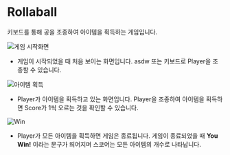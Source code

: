 # Rollaball

키보드를 통해 공을 조종하여 아이템을 획득하는 게임입니다.   

![게임 시작화면](http://drive.google.com/uc?export=view&id=11vYJwjf_PIJfvhAC2O-id_vf2mqcOkfK)
* 게임이 시작되었을 때 처음 보이는 화면입니다. asdw 또는 키보드로 Player을 조종할 수 있습니다.   
   
   
![아이템 획득](http://drive.google.com/uc?export=view&id=1_XbV350qgqf_S7KKJ7k6kv75H8URl3Tn)
* Player가 아이템을 획득하고 있는 화면입니다. Player을 조종하여 아이템을 획득하면 Score가 1씩 오르는 것을 확인할 수 있습니다.  
   
   
![Win](http://drive.google.com/uc?export=view&id=151LNZ2jaUyxre_hIaDLuAdzygFmjQ8E1)
* Player가 모든 아이템을 획득하면 게임은 종료됩니다. 게임이 종료되었을 때 **You Win!** 이라는 문구가 띄어지며 스코어는 모든 아이템의 개수로 나타납니다.

